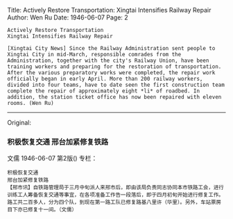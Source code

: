 Title: Actively Restore Transportation: Xingtai Intensifies Railway Repair
Author: Wen Ru
Date: 1946-06-07
Page: 2

    Actively Restore Transportation
    Xingtai Intensifies Railway Repair

    [Xingtai City News] Since the Railway Administration sent people to Xingtai City in mid-March, responsible comrades from the Administration, together with the city's Railway Union, have been training workers and preparing for the restoration of transportation. After the various preparatory works were completed, the repair work officially began in early April. More than 200 railway workers, divided into four teams, have to date seen the first construction team complete the repair of approximately eight *li* of roadbed. In addition, the station ticket office has now been repaired with eleven rooms. (Wen Ru)



<hr /> 

Original: 


### 积极恢复交通  邢台加紧修复铁路
文儒
1946-06-07
第2版()
专栏：

    积极恢复交通
    邢台加紧修复铁路
    【邢市讯】自铁路管理局于三月中旬派人来邢市后，即由该局负责同志协同本市铁路工会，进行训练工人筹备恢复交通等事宜，在各项准备工作告一段落后，即于四月初旬开始进行修复工作。路工共二百多人，分为四个队，到现在第一路工队已修复路基八里许（华里）。另外，车站票房目下亦已修复十一间。（文儒）
